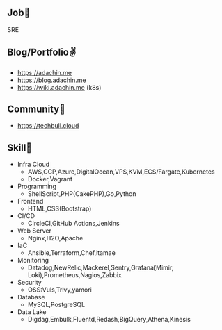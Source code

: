 ## Job🏃

SRE

## Blog/Portfolio✌️
- https://adachin.me
- https://blog.adachin.me
- https://wiki.adachin.me (k8s)

## Community🙌
- https://techbull.cloud

## Skill📖

- Infra Cloud
  - AWS,GCP,Azure,DigitalOcean,VPS,KVM,ECS/Fargate,Kubernetes
  - Docker,Vagrant
- Programming 
  - ShellScript,PHP(CakePHP),Go,Python
- Frontend
  - HTML,CSS(Bootstrap)
- CI/CD
  - CircleCI,GitHub Actions,Jenkins
- Web Server
  - Nginx,H2O,Apache
- IaC
  - Ansible,Terraform,Chef,itamae
- Monitoring
  - Datadog,NewRelic,Mackerel,Sentry,Grafana(Mimir, Loki),Prometheus,Nagios,Zabbix
- Security
  - OSS:Vuls,Trivy,yamori
- Database
  - MySQL,PostgreSQL
- Data Lake
  - Digdag,Embulk,Fluentd,Redash,BigQuery,Athena,Kinesis
